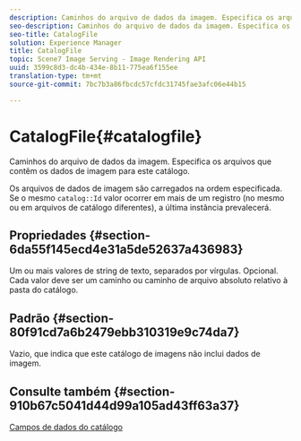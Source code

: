 ```yaml
---
description: Caminhos do arquivo de dados da imagem. Especifica os arquivos que contêm os dados de imagem para este catálogo.
seo-description: Caminhos do arquivo de dados da imagem. Especifica os arquivos que contêm os dados de imagem para este catálogo.
seo-title: CatalogFile
solution: Experience Manager
title: CatalogFile
topic: Scene7 Image Serving - Image Rendering API
uuid: 3599c8d3-dc4b-434e-8b11-775ea6f155ee
translation-type: tm+mt
source-git-commit: 7bc7b3a86fbcdc57cfdc31745fae3afc06e44b15

---
```



# CatalogFile{#catalogfile}

Caminhos do arquivo de dados da imagem. Especifica os arquivos que contêm os dados de imagem para este catálogo.

Os arquivos de dados de imagem são carregados na ordem especificada. Se o mesmo `catalog::Id` valor ocorrer em mais de um registro (no mesmo ou em arquivos de catálogo diferentes), a última instância prevalecerá.

## Propriedades {#section-6da55f145ecd4e31a5de52637a436983}

Um ou mais valores de string de texto, separados por vírgulas. Opcional. Cada valor deve ser um caminho ou caminho de arquivo absoluto relativo à pasta do catálogo.

## Padrão {#section-80f91cd7a6b2479ebb310319e9c74da7}

Vazio, que indica que este catálogo de imagens não inclui dados de imagem.

## Consulte também {#section-910b67c5041d44d99a105ad43ff63a37}

[Campos de dados do catálogo](../../../../../is-api/image-catalog/image-serving-api-ref/c-image-catalog-reference/c-overview/c-catalog-data-fields/c-catalog-data-fields.md#concept-b19581028ec44f98b9f5943624403d29)
